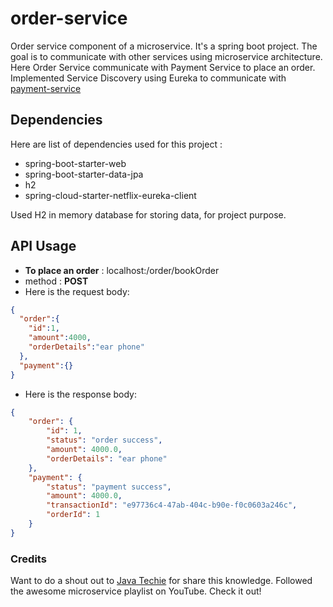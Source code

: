 # order-service
Order service component of a microservice. It's a spring boot project. 
The goal is to communicate with other services using microservice architecture. Here Order Service communicate with Payment Service to place an order. Implemented Service Discovery using Eureka to communicate with [payment-service](https://github.com/sudipta-samanta/payment-service)

## Dependencies

Here are list of dependencies used for this project :
- spring-boot-starter-web
- spring-boot-starter-data-jpa
- h2
- spring-cloud-starter-netflix-eureka-client

Used H2 in memory database for storing data, for project purpose.

## API Usage

- __To place an order__ : localhost:<port>/order/bookOrder
- method : __POST__
- Here is the request body:
```json
{
  "order":{
    "id":1,
    "amount":4000,
    "orderDetails":"ear phone"
  },
  "payment":{}
}
```

- Here is the response body:
```json
{
    "order": {
        "id": 1,
        "status": "order success",
        "amount": 4000.0,
        "orderDetails": "ear phone"
    },
    "payment": {
        "status": "payment success",
        "amount": 4000.0,
        "transactionId": "e97736c4-47ab-404c-b90e-f0c0603a246c",
        "orderId": 1
    }
}
```

### Credits
Want to do a shout out to [Java Techie](https://www.youtube.com/c/JavaTechie) for share this knowledge. Followed the awesome microservice playlist on YouTube. Check it out!